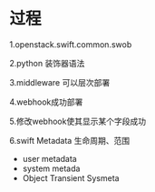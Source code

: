 # 过程

1.openstack.swift.common.swob

2.python 装饰器语法

3.middleware 可以层次部署

4.webhook成功部署

5.修改webhook使其显示某个字段成功

6.swift Metadata 生命周期、范围 

- user metadata
- system metada
- Object Transient Sysmeta